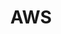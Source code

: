 ---
title: "AWS"
layout: category
permalink: /aws
author_profile: true
taxonomy: AWS
sidebar:
  nav: "categories"
---